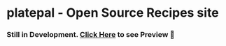 # platepal - Open Source Recipes site

### Still in Development. [Click Here](https://rizmyabdulla.github.io/platepal/) to see Preview 🚀
